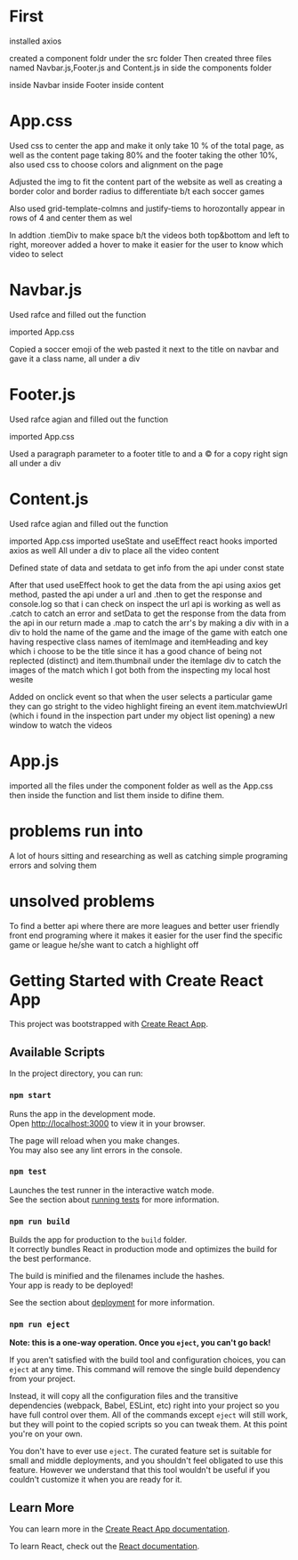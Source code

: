 # First

installed axios 

created a component foldr under the src folder 
Then created three files named Navbar.js,Footer.js and Content.js in side the components folder

inside Navbar 
inside Footer
inside content 

# App.css

Used css to center the app and make it only take 10 % of the total page, as well as the content page taking 80% and the footer taking the other 10%, also used css to choose colors and alignment on the page

Adjusted the img to fit the content part of the website as well as creating a border color and border radius to differentiate b/t each soccer games 

Also used grid-template-colmns and justify-tiems to horozontally appear in rows of 4 and center them as wel

In addtion .tiemDiv to make space b/t the videos both top&bottom and left to right, moreover added a hover to make it easier for the user to know which video to select



# Navbar.js

Used rafce and filled out the function 

imported App.css

Copied a soccer emoji of the web pasted it next to the title on navbar and gave it a class name, all under a div

# Footer.js

Used rafce agian and filled out the function 

imported App.css

Used a paragraph parameter to a footer title to and a &copy; for a copy right sign all under a div


# Content.js

Used rafce agian and filled out the function 

imported App.css
imported useState and useEffect react hooks 
imported axios as well 
All under a div to place all the video content 

Defined state of data and setdata to get info from the api under const state 

After that used useEffect hook to get the data from the api using axios get method, pasted the api under a url and .then to get the response and console.log so that i can check on inspect the url api is working 
as well as .catch to catch an error  and setData to get the response from the data from the api
in our return made a .map to catch the arr's by making a div with in a div to hold the name of the game and the image of the game with eatch one having respective class names of itemImage and itemHeading and key which i choose to be the title since it has a good chance of being not replected (distinct) and item.thumbnail under the itemIage div to catch the images of the match which I got both from the inspecting my local host wesite

Added on onclick event so that when the user selects a particular game they can go stright to the video highlight fireing an event item.matchviewUrl (which i found in the inspection part under my object list opening) a new window to watch the videos 

# App.js

imported all the files under the component folder as well as the App.css then inside the function and list them inside to difine them.  

# problems run into

A lot of hours sitting and researching as well as catching simple programing errors and solving them

# unsolved problems 

To find a better api where there are more leagues and better user friendly front end programing where it makes it easier for the user find the specific game or league he/she want to catch a highlight off




# Getting Started with Create React App

This project was bootstrapped with [Create React App](https://github.com/facebook/create-react-app).

## Available Scripts

In the project directory, you can run:

### `npm start`

Runs the app in the development mode.\
Open [http://localhost:3000](http://localhost:3000) to view it in your browser.

The page will reload when you make changes.\
You may also see any lint errors in the console.

### `npm test`

Launches the test runner in the interactive watch mode.\
See the section about [running tests](https://facebook.github.io/create-react-app/docs/running-tests) for more information.

### `npm run build`

Builds the app for production to the `build` folder.\
It correctly bundles React in production mode and optimizes the build for the best performance.

The build is minified and the filenames include the hashes.\
Your app is ready to be deployed!

See the section about [deployment](https://facebook.github.io/create-react-app/docs/deployment) for more information.

### `npm run eject`

**Note: this is a one-way operation. Once you `eject`, you can't go back!**

If you aren't satisfied with the build tool and configuration choices, you can `eject` at any time. This command will remove the single build dependency from your project.

Instead, it will copy all the configuration files and the transitive dependencies (webpack, Babel, ESLint, etc) right into your project so you have full control over them. All of the commands except `eject` will still work, but they will point to the copied scripts so you can tweak them. At this point you're on your own.

You don't have to ever use `eject`. The curated feature set is suitable for small and middle deployments, and you shouldn't feel obligated to use this feature. However we understand that this tool wouldn't be useful if you couldn't customize it when you are ready for it.

## Learn More

You can learn more in the [Create React App documentation](https://facebook.github.io/create-react-app/docs/getting-started).

To learn React, check out the [React documentation](https://reactjs.org/).

